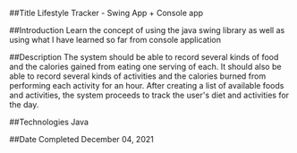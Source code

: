 ##Title
Lifestyle Tracker - Swing App + Console app

##Introduction
Learn the concept of using the java swing library as well as using what I have learned so far from
console application

##Description
	The system should be able to record several kinds of food and the calories gained from eating one serving of each.
It should also be able to record several kinds of activities and the calories burned from performing
each activity for an hour.
	After creating a list of available foods and activities, the system proceeds to track the user's
diet and activities for the day.

##Technologies
Java

##Date Completed
December 04, 2021
